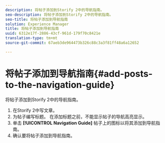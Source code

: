 ```yaml
---
description: 将帖子添加到Storify 2中的导航指南。
seo-description: 将帖子添加到Storify 2中的导航指南。
seo-title: 将帖子添加到导航指南
solution: Experience Manager
title: 将帖子添加到导航指南
uuid: 6312e17f-2886-43cf-961d-179f70c8421e
translation-type: tm+mt
source-git-commit: 67aeb3de964473b326c88c3a3f81ff48a6a12652

---
```



# 将帖子添加到导航指南{#add-posts-to-the-navigation-guide}

将帖子添加到Storify 2中的导航指南。

1. 在Storify 2中写文章。
1. 为帖子编写标题。 在添加标题之前，不能显示帖子的导航高亮显示。
1. 单击 **[!UICONTROL Navigation Guide]** 帖子上的图标以将其添加到导航指南。
1. 确认要将帖子添加到导航指南。
